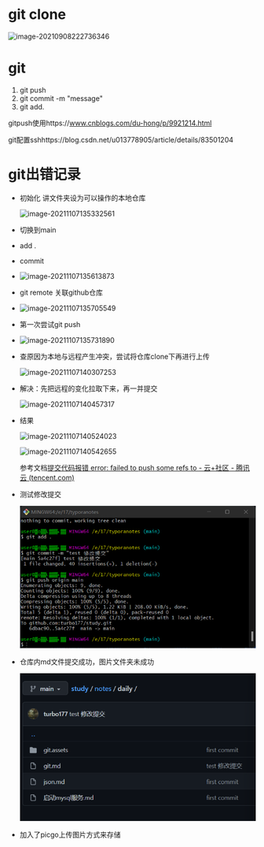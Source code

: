 # git clone

![image-20210908222736346](C:\Users\user\AppData\Roaming\Typora\typora-user-images\image-20210908222736346.png)



# git 

1. git push
2. git commit -m "message"
3. git add.

 gitpush使用https://www.cnblogs.com/du-hong/p/9921214.html

git配置sshhttps://blog.csdn.net/u013778905/article/details/83501204



# git出错记录

+ 初始化 讲文件夹设为可以操作的本地仓库

  ![image-20211107135332561](C:\Users\user\AppData\Roaming\Typora\typora-user-images\image-20211107135332561.png)

+ 切换到main

+ add .

+ commit

+ ![image-20211107135613873](C:\Users\user\AppData\Roaming\Typora\typora-user-images\image-20211107135613873.png)

+ git remote 关联github仓库

+ ![image-20211107135705549](C:\Users\user\AppData\Roaming\Typora\typora-user-images\image-20211107135705549.png)

+ 第一次尝试git push

+ ![image-20211107135731890](C:\Users\user\AppData\Roaming\Typora\typora-user-images\image-20211107135731890.png)

+ 查原因为本地与远程产生冲突，尝试将仓库clone下再进行上传

  ![image-20211107140307253](C:\Users\user\AppData\Roaming\Typora\typora-user-images\image-20211107140307253.png)

+ 解决：先把远程的变化拉取下来，再一并提交

  ![image-20211107140457317](C:\Users\user\AppData\Roaming\Typora\typora-user-images\image-20211107140457317.png)
  
+ 结果

  ![image-20211107140524023](C:\Users\user\AppData\Roaming\Typora\typora-user-images\image-20211107140524023.png)

  ![image-20211107140542655](C:\Users\user\AppData\Roaming\Typora\typora-user-images\image-20211107140542655.png)

  

  参考文档[提交代码报错 error: failed to push some refs to - 云+社区 - 腾讯云 (tencent.com)](https://cloud.tencent.com/developer/article/1773434)
  
+ 测试修改提交

  ![image-20211107141950469](git.assets/image-20211107141950469.png)

+ 仓库内md文件提交成功，图片文件夹未成功

  ![image-20211107142027709](git.assets/image-20211107142027709.png)

+ 加入了picgo上传图片方式来存储

  
